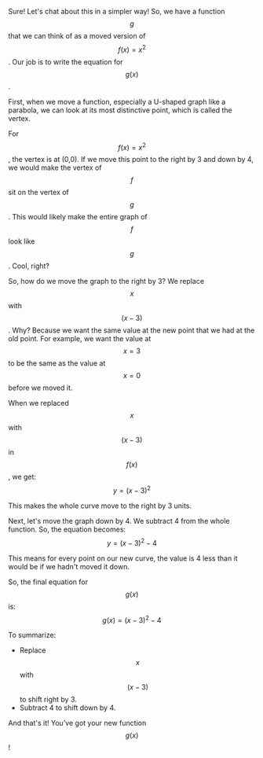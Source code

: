 Sure! Let's chat about this in a simpler way! So, we have a function $$g$$ that we can think of as a moved version of $$f(x) = x^2$$. Our job is to write the equation for $$g(x)$$. 

First, when we move a function, especially a U-shaped graph like a parabola, we can look at its most distinctive point, which is called the vertex. 

For $$f(x) = x^2$$, the vertex is at (0,0). If we move this point to the right by 3 and down by 4, we would make the vertex of $$f$$ sit on the vertex of $$g$$. This would likely make the entire graph of $$f$$ look like $$g$$. Cool, right?

So, how do we move the graph to the right by 3? We replace $$x$$ with $$(x - 3)$$. Why? Because we want the same value at the new point that we had at the old point. For example, we want the value at $$x = 3$$ to be the same as the value at $$x = 0$$ before we moved it.

When we replaced $$x$$ with $$(x - 3)$$ in $$f(x)$$, we get:
$$y = (x - 3)^2$$

This makes the whole curve move to the right by 3 units.

Next, let's move the graph down by 4. We subtract 4 from the whole function. So, the equation becomes:
$$y = (x - 3)^2 - 4$$

This means for every point on our new curve, the value is 4 less than it would be if we hadn't moved it down.

So, the final equation for $$g(x)$$ is:
$$g(x) = (x - 3)^2 - 4$$

To summarize:
- Replace $$x$$ with $$(x - 3)$$ to shift right by 3.
- Subtract 4 to shift down by 4.

And that's it! You’ve got your new function $$g(x)$$!